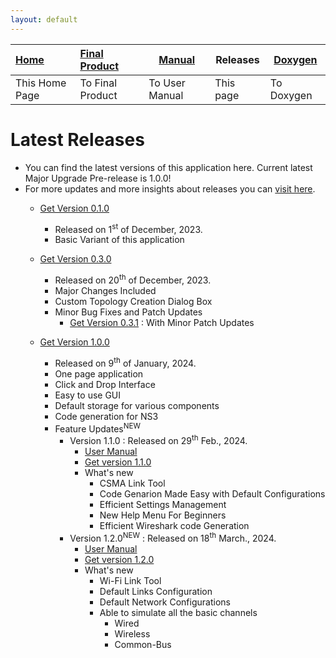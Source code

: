 ```yaml
---
layout: default
---
```


| [Home](./index.html) | [Final Product](./appImages.html) | [Manual](./manual.html) | Releases  | [Doxygen](./doxygen/html/index.html) |
|:---------------------|:----------------------------------|------------------------|-----------|----|
| This Home Page       | To Final Product                  | To User Manual         | This page | To Doxygen |


# Latest Releases
- You can find the latest versions of this application here. Current latest Major Upgrade Pre-release is 1.0.0!
- For more updates and more insights about releases you can [visit here](https://github.com/HenilMistry/NS3-GUI-HELPER/releases).
  - <a href="./Releases/NS3-GUI V1.0.jar" download> Get Version 0.1.0 </a>

    - Released on 1<sup>st</sup> of December, 2023.
    - Basic Variant of this application
  
  - <a href="./Releases/NS3-GUI V3.0.jar" download> Get Version 0.3.0 </a>
    
    - Released on 20<sup>th</sup> of December, 2023.
    - Major Changes Included
    - Custom Topology Creation Dialog Box
    - Minor Bug Fixes and Patch Updates
      - <a href="./Releases/NS3-GUI V0.3.1.jar" download> Get Version 0.3.1</a> : With Minor Patch Updates

  - <a href="./Releases/NS3-GUI V1.0.0.jar" download> Get Version 1.0.0 </a>
  
      - Released on 9<sup>th</sup> of January, 2024.
      - One page application
      - Click and Drop Interface
      - Easy to use GUI
      - Default storage for various components
      - Code generation for NS3
      - Feature Updates<sup>NEW</sup>
        - Version 1.1.0 : Released on 29<sup>th</sup> Feb., 2024.
          - <a href="./Manual/pdfs/ManualV1.1.0.pdf" download> User Manual </a>
          - <a href="./Releases/NS3-GUI V1.1.0.jar" download>Get version 1.1.0 </a>
          - What's new
            - CSMA Link Tool
            - Code Genarion Made Easy with Default Configurations
            - Efficient Settings Management
            - New Help Menu For Beginners
            - Efficient Wireshark code Generation
        - Version 1.2.0<sup>NEW</sup> : Released on 18<sup>th</sup> March., 2024.
          - <a href="./Releases/v1_2_0/Manual.pdf" download> User Manual </a>
          - <a href="./Releases/v1_2_0/NS3-GUI.jar" download>Get version 1.2.0 </a>
          - What's new
            - Wi-Fi Link Tool
            - Default Links Configuration 
            - Default Network Configurations
            - Able to simulate all the basic channels 
              - Wired
              - Wireless
              - Common-Bus
  
